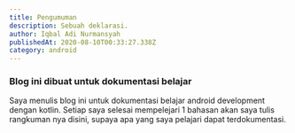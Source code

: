 ```yaml
---
title: Pengumuman
description: Sebuah deklarasi.
author: Iqbal Adi Nurmansyah
publishedAt: 2020-08-10T00:33:27.338Z
category: android
---
```


### Blog ini dibuat untuk dokumentasi belajar

Saya menulis blog ini untuk dokumentasi belajar android development dengan kotlin. Setiap saya selesai mempelejari 1 bahasan akan saya tulis rangkuman nya disini, supaya apa yang saya pelajari dapat terdokumentasi. 